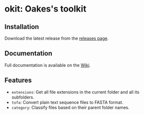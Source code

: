 # okit: Oakes's toolkit

## Installation

Download the latest release from the [releases page](https://github.com/oakesli/okit/releases).

## Documentation

Full documentation is available on the [Wiki](https://github.com/oakesli/okit/wiki).

## Features

* `extensions`: Get all file extensions in the current folder and all its subfolders.
* `tofa`: Convert plain text sequence files to FASTA format.
* `category`: Classify files based on their parent folder names.
